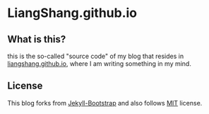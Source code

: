 # LiangShang.github.io


## What is this?
this is the so-called "source code" of my blog that resides in [liangshang.github.io](http://liangshang.github.io), where I am writing something in my mind.


## License
This blog forks from [Jekyll-Bootstrap](http://jekyllbootstrap.com) and also follows 
[MIT](http://opensource.org/licenses/MIT) license.
